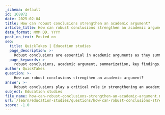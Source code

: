 ```yaml
---
_schema: default
id: 168872
date: 2025-02-04
title: How can robust conclusions strengthen an academic argument?
article_title: How can robust conclusions strengthen an academic argument?
date_format: MMM DD, YYYY
post_on_text: Posted on
seo:
  title: QuickTakes | Education studies
  page_description: >-
    Robust conclusions are essential in academic arguments as they summarize key findings, link evidence to assertions, provide clarity, consider counterarguments, and discuss broader implications, enhancing the overall persuasive impact of the work.
  page_keywords: >-
    robust conclusions, academic argument, summarization, key findings, evidence-based assertions, clarity, thoughtfulness, counterarguments, implications, future directions, persuasive writing, academic discourse, critical thinking
author: QuickTakes
question: >-
    How can robust conclusions strengthen an academic argument?
answer: >-
    Robust conclusions play a critical role in strengthening an academic argument for several reasons:\n\n1. **Summarization of Key Findings**: A robust conclusion effectively summarizes the main findings or arguments presented in the work. This helps to reinforce the central thesis and ensures that the reader leaves with a clear understanding of the key points. For instance, in a paper discussing climate change, a robust conclusion might assert the necessity for immediate action, drawing on the evidence and analysis provided throughout the essay.\n\n2. **Evidence-Based Assertions**: Robust conclusions are grounded in the evidence presented in the body of the work. By linking the conclusion back to the data and arguments discussed, the writer enhances the credibility of their claims. This connection between evidence and conclusion is essential for persuading the audience and demonstrating the validity of the argument.\n\n3. **Clarity and Thoughtfulness**: Thoughtfulness in communication allows for the development of robust conclusions. When arguments are articulated clearly and thoughtfully, the audience can better grasp the implications and significance of the ideas discussed. This clarity fosters engagement and helps the audience appreciate the depth of the argument, leading to more impactful conclusions.\n\n4. **Consideration of Counterarguments**: A well-crafted conclusion often reflects on counterarguments and acknowledges alternative perspectives. This demonstrates the writer's critical thinking and ability to engage with the complexity of the topic. By addressing potential objections, the conclusion becomes more persuasive and well-rounded, resonating more effectively with readers.\n\n5. **Implications and Future Directions**: Robust conclusions often extend beyond summarizing the current work; they may also discuss the broader implications of the findings and suggest areas for future research. This forward-looking perspective can inspire further inquiry and highlight the relevance of the work within the larger academic discourse.\n\nIn summary, robust conclusions enhance academic arguments by summarizing key findings, grounding assertions in evidence, providing clarity and thoughtfulness, considering counterarguments, and discussing implications. These elements contribute to a more persuasive and impactful academic writing experience, ensuring that the audience understands and appreciates the significance of the work presented.
subject: Education studies
file_name: how-can-robust-conclusions-strengthen-an-academic-argument.md
url: /learn/education-studies/questions/how-can-robust-conclusions-strengthen-an-academic-argument
score: -1.0
---
```


&nbsp;